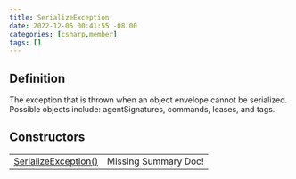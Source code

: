 ```yaml
---
title: SerializeException
date: 2022-12-05 00:41:55 -08:00
categories: [csharp,member]
tags: []
---
```


## Definition

The exception that is thrown when an object envelope cannot be serialized. Possible objects include:
agentSignatures,
commands, leases, and tags.

## Constructors
<table><tr><td><!--/posts/csharp.member.entitydb.common.exceptions.serializeexception-.ctor#.../--><a href='#'>SerializeException()</a></td><td>Missing Summary Doc!</td></tr></table>
